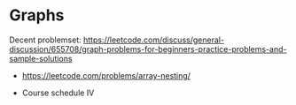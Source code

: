 # Graphs

Decent problemset: https://leetcode.com/discuss/general-discussion/655708/graph-problems-for-beginners-practice-problems-and-sample-solutions

* https://leetcode.com/problems/array-nesting/

* Course schedule IV